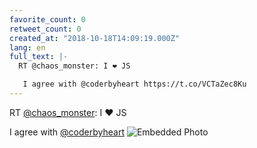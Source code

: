 ```yaml
---
favorite_count: 0
retweet_count: 0
created_at: "2018-10-18T14:09:19.000Z"
lang: en
full_text: |-
  RT @chaos_monster: I ❤️ JS

   I agree with @coderbyheart https://t.co/VCTaZec8Ku
---
```


RT [@chaos_monster](https://twitter.com/chaos_monster): I ❤️ JS

I agree with [@coderbyheart](https://twitter.com/coderbyheart)
![Embedded Photo](https://twitter-media-coderbyheart.s3.eu-north-1.amazonaws.com/1052924589972566016-DpyqNF9XoAAGdD0.jpg)
